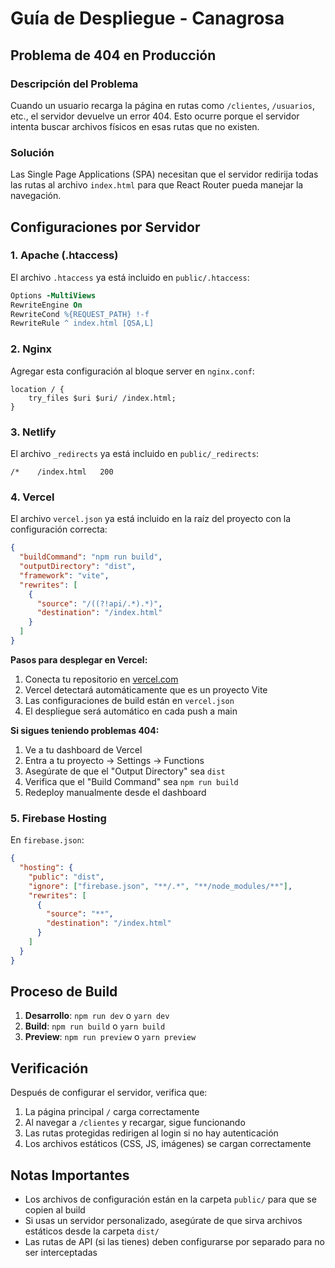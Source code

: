 # Guía de Despliegue - Canagrosa

## Problema de 404 en Producción

### Descripción del Problema
Cuando un usuario recarga la página en rutas como `/clientes`, `/usuarios`, etc., el servidor devuelve un error 404. Esto ocurre porque el servidor intenta buscar archivos físicos en esas rutas que no existen.

### Solución
Las Single Page Applications (SPA) necesitan que el servidor redirija todas las rutas al archivo `index.html` para que React Router pueda manejar la navegación.

## Configuraciones por Servidor

### 1. Apache (.htaccess)
El archivo `.htaccess` ya está incluido en `public/.htaccess`:
```apache
Options -MultiViews
RewriteEngine On
RewriteCond %{REQUEST_PATH} !-f
RewriteRule ^ index.html [QSA,L]
```

### 2. Nginx
Agregar esta configuración al bloque server en `nginx.conf`:
```nginx
location / {
    try_files $uri $uri/ /index.html;
}
```

### 3. Netlify
El archivo `_redirects` ya está incluido en `public/_redirects`:
```
/*    /index.html   200
```

### 4. Vercel
El archivo `vercel.json` ya está incluido en la raíz del proyecto con la configuración correcta:

```json
{
  "buildCommand": "npm run build",
  "outputDirectory": "dist",
  "framework": "vite",
  "rewrites": [
    {
      "source": "/((?!api/.*).*)",
      "destination": "/index.html"
    }
  ]
}
```

**Pasos para desplegar en Vercel:**
1. Conecta tu repositorio en [vercel.com](https://vercel.com)
2. Vercel detectará automáticamente que es un proyecto Vite
3. Las configuraciones de build están en `vercel.json`
4. El despliegue será automático en cada push a main

**Si sigues teniendo problemas 404:**
1. Ve a tu dashboard de Vercel
2. Entra a tu proyecto → Settings → Functions
3. Asegúrate de que el "Output Directory" sea `dist`
4. Verifica que el "Build Command" sea `npm run build`
5. Redeploy manualmente desde el dashboard

### 5. Firebase Hosting
En `firebase.json`:
```json
{
  "hosting": {
    "public": "dist",
    "ignore": ["firebase.json", "**/.*", "**/node_modules/**"],
    "rewrites": [
      {
        "source": "**",
        "destination": "/index.html"
      }
    ]
  }
}
```

## Proceso de Build

1. **Desarrollo**: `npm run dev` o `yarn dev`
2. **Build**: `npm run build` o `yarn build`
3. **Preview**: `npm run preview` o `yarn preview`

## Verificación

Después de configurar el servidor, verifica que:
1. La página principal `/` carga correctamente
2. Al navegar a `/clientes` y recargar, sigue funcionando
3. Las rutas protegidas redirigen al login si no hay autenticación
4. Los archivos estáticos (CSS, JS, imágenes) se cargan correctamente

## Notas Importantes

- Los archivos de configuración están en la carpeta `public/` para que se copien al build
- Si usas un servidor personalizado, asegúrate de que sirva archivos estáticos desde la carpeta `dist/`
- Las rutas de API (si las tienes) deben configurarse por separado para no ser interceptadas
